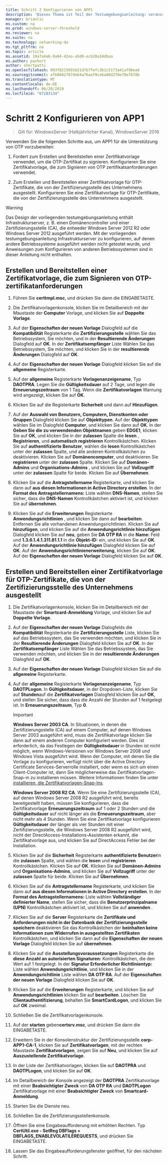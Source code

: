 ```yaml
---
title: Schritt 2 Konfigurieren von APP1
description: 'Dieses Thema ist Teil der Testumgebungsanleitung: veranschaulichen von DirectAccess mit OTP-Authentifizierung und RSA SecurID für Windows Server 2016'
manager: brianlic
ms.custom: na
ms.prod: windows-server-threshold
ms.reviewer: na
ms.suite: na
ms.technology: networking-da
ms.tgt_pltfrm: na
ms.topic: article
ms.assetid: 19a7a4a6-9a04-42ea-a5d0-ecb28a34dbaa
ms.author: pashort
author: shortpatti
ms.openlocfilehash: 093f8215691b21d7b7fefc3b1c51f3a41af9bea6
ms.sourcegitcommit: afb0602767de64a76aaf9ce6a60d2f0e78efb78b
ms.translationtype: MT
ms.contentlocale: de-DE
ms.lasthandoff: 06/20/2019
ms.locfileid: "67283134"
---
```

# <a name="step-2-configure-app1"></a>Schritt 2 Konfigurieren von APP1

>Gilt für: WindowsServer (Halbjährlicher Kanal), WindowsServer 2016

Verwenden Sie die folgenden Schritte aus, um APP1 für die Unterstützung von OTP vorzubereiten:  
  
1. Fordert zum Erstellen und Bereitstellen einer Zertifikatvorlage verwendet, um die OTP-Zertifikat zu signieren. Konfigurieren Sie eine Zertifikatvorlage, die zum Signieren von OTP zertifikatsanforderungen verwendet.  
  
2. Zum Erstellen und Bereitstellen einer Zertifikatvorlage für OTP-Zertifikate, die von der Zertifizierungsstelle des Unternehmens ausgestellt. Konfigurieren Sie eine Zertifikatvorlage für OTP-Zertifikate, die von der Zertifizierungsstelle des Unternehmens ausgestellt.  
  
> [!WARNING]  
> Das Design der vorliegenden testumgebungsanleitung enthält Infrastrukturserver, z. B. einen Domänencontroller und einer Zertifizierungsstelle (CA), die entweder Windows Server 2012 R2 oder Windows Server 2012 ausgeführt werden. Mit der vorliegenden testumgebungsanleitung Infrastrukturserver zu konfigurieren, auf denen andere Betriebssysteme ausgeführt werden nicht getestet wurde, und Anweisungen zum Konfigurieren von anderen Betriebssystemen sind in dieser Anleitung nicht enthalten.  
  
## <a name="DAOTPRA"></a>Erstellen und Bereitstellen einer Zertifikatvorlage, die zum Signieren von OTP-zertifikatanforderungen  
  
1.  Führen Sie **certtmpl.msc**, und drücken Sie dann die EINGABETASTE.  
  
2.  Die Zertifikatvorlagenkonsole, klicken Sie im Detailbereich mit der Maustaste der **Computer** Vorlage, und klicken Sie auf **Doppelte Vorlage**.  
  
3.  Auf der **Eigenschaften der neuen Vorlage** Dialogfeld auf die **Kompatibilität** Registerkarte die **Zertifizierungsstelle** wählen Sie das Betriebssystem, Sie möchten, und in der  **Resultierende Änderungen** Dialogfeld auf **OK**. In der **Zertifikatsempfänger** Liste Wählen Sie das Betriebssystem, Sie möchten, und klicken Sie in der **resultierende Änderungen** Dialogfeld auf **OK**.  
  
4.  Auf der **Eigenschaften der neuen Vorlage** Dialogfeld klicken Sie auf die **allgemeine** Registerkarte.  
  
5.  Auf der **allgemeine** Registerkarte **Vorlagenanzeigename**, Typ **DAOTPRA**. Legen Sie die **Gültigkeitsdauer** auf 2 Tage, und legen die **Erneuerungszeitraum** von 1 Tag. Wenn die **Zertifikatvorlagen** Warnung wird angezeigt, klicken Sie auf **OK**.  
  
6.  Klicken Sie auf die Registerkarte **Sicherheit** und dann auf **Hinzufügen**.  
  
7.  Auf der **Auswahl von Benutzern, Computern, Dienstkonten oder Gruppen** Dialogfeld klicken Sie auf **Objekttypen**. Auf der **Objekttypen** wählen Sie im Dialogfeld **Computer**, und klicken Sie dann auf **OK**. In der **Geben Sie die zu verwendenden Objektnamen** geben **EDGE1**, klicken Sie auf **OK**, und klicken Sie in der **zulassen** Spalte die **lesen** , **Registrieren**, und **automatisch registrieren** Kontrollkästchen. Klicken Sie auf **authentifizierte Benutzer**, wählen die **lesen** Kontrollkästchen unter der **zulassen** Spalte, und alle anderen Kontrollkästchen zu deaktivieren. Klicken Sie auf **Domänencomputer**, und deaktivieren Sie **registrieren** unter der **zulassen** Spalte. Klicken Sie auf **Domänen-Admins** und **Organisations-Admins** , und klicken Sie auf **Vollzugriff** unter der **zulassen** Spalte für beide. Klicken Sie auf **Übernehmen**.  
  
8.  Klicken Sie auf die **Antragstellername** Registerkarte, und klicken Sie dann auf **aus diesen Informationen in Active Directory erstellen**. In der **Format des Antragstellernamens:** Liste wählen **DNS-Namen**, stellen Sie sicher, dass die **DNS-Namen** Kontrollkästchen aktiviert ist, und klicken Sie auf **übernehmen**.  
  
9. Klicken Sie auf die **Erweiterungen** Registerkarte **Anwendungsrichtlinien** , und klicken Sie dann auf **bearbeiten**. Entfernen Sie alle vorhandenen Anwendungsrichtlinien. Klicken Sie auf **hinzufügen**, und klicken Sie auf die **Anwendungsrichtlinie hinzufügen** Dialogfeld klicken Sie auf **neu**, geben Sie **DA OTP RA** in die **Name:** Feld und **1.3.6.1.4.1.311.81.1.1** in die **Objekt-ID:** ein, und klicken Sie auf **OK**. Auf der **Anwendungsrichtlinie hinzufügen** Dialogfeld klicken Sie auf **OK**. Auf der **Anwendungsrichtlinienerweiterung**, klicken Sie auf **OK**. Auf der **Eigenschaften der neuen Vorlage** Dialogfeld klicken Sie auf **OK**.  
  
## <a name="DAOTPLogon"></a>Erstellen und Bereitstellen einer Zertifikatvorlage für OTP-Zertifikate, die von der Zertifizierungsstelle des Unternehmens ausgestellt  
  
1.  Die Zertifikatvorlagenkonsole, klicken Sie im Detailbereich mit der Maustaste der **Smartcard-Anmeldung** Vorlage, und klicken Sie auf **Doppelte Vorlage**.  
  
2.  Auf der **Eigenschaften der neuen Vorlage** Dialogfelds die **Kompatibilität** Registerkarte die **Zertifizierungsstelle** Liste, klicken Sie auf das Betriebssystem, das Sie verwenden möchten, und klicken Sie in der **Resultierende Änderungen** Dialogfeld klicken Sie auf **OK**. In der **Zertifikatsempfänger** Liste Wählen Sie das Betriebssystem, das Sie verwenden möchten, und klicken Sie in der **resultierende Änderungen** Dialogfeld auf **OK**.  
  
3.  Auf der **Eigenschaften der neuen Vorlage** Dialogfeld klicken Sie auf die **allgemeine** Registerkarte.  
  
4.  Auf der **allgemeine** Registerkarte **Vorlagenanzeigename**, Typ **DAOTPLogon**. In **Gültigkeitsdauer**, in der Dropdown-Liste, klicken Sie auf **Stunden**auf die **Zertifikatvorlagen** Dialogfeld klicken Sie auf **OK**, und stellen Sie sicher, dass dass die Anzahl der Stunden auf 1 festgelegt ist. In **Erneuerungszeitraum**, Typ **0**.  
  
    > [!IMPORTANT]  
    > **Windows Server 2003 CA**. In Situationen, in denen die Zertifizierungsstelle (CA) auf einem Computer, auf denen Windows Server 2003 ausgeführt wird, muss die Zertifikatvorlage klicken Sie dann auf einem anderen Computer konfiguriert werden. Dies ist erforderlich, da das Festlegen der **Gültigkeitsdauer** in Stunden ist nicht möglich, wenn Windows-Versionen vor Windows Server 2008 und Windows Vista ausgeführt wird. Wenn der Computer, mit denen Sie die Vorlage zu konfigurieren, verfügt nicht über die Active Directory Certificate Services-Serverrolle installiert, oder wenn es sich um einen Client-Computer ist, dann Sie möglicherweise das Zertifikatvorlagen-Snap-in zu installieren müssen. Weitere Informationen finden Sie unter [installieren, die Zertifikatvorlagen-Snap-Ins](https://technet.microsoft.com/library/cc732445.aspx).  
    >   
    > **Windows Server 2008 R2 CA**. Wenn Sie eine Zertifizierungsstelle (CA), auf denen Windows Server 2008 R2 ausgeführt wird, bereits bereitgestellt haben, müssen Sie konfigurieren, dass die Zertifikatvorlage **Erneuerungszeitraum** auf 1 oder 2 Stunden und die **Gültigkeitsdauer** auf nicht länger als die **Erneuerungszeitraum**, aber nicht mehr als 4 Stunden. Wenn Sie eine Zertifikatvorlage konfigurieren **Gültigkeitsdauer** der länger als vier Stunden mit einer Zertifizierungsstelle, die Windows Server 2008 R2 ausgeführt wird, nicht der DirectAccess-Installations-Assistenten erkannt, die Zertifikatvorlage aus, und klicken Sie auf DirectAccess Fehler bei der Installation.  
  
5.  Klicken Sie auf die **Sicherheit** Registerkarte **authentifizierte Benutzer**in die **zulassen** Spalte, und wählen die **lesen** und **registrieren**  Kontrollkästchen. Klicken Sie auf **OK**. Klicken Sie auf **Domänen-Admins** und **Organisations-Admins**, und klicken Sie auf **Vollzugriff** unter der **zulassen** Spalte für beide. Klicken Sie auf **Übernehmen**.  
  
6.  Klicken Sie auf die **Antragstellername** Registerkarte, und klicken Sie dann auf **aus diesen Informationen in Active Directory erstellen**. In der **Format des Antragstellernamens:** Liste wählen **Vollständiger definierter Name**, stellen Sie sicher, dass die **Benutzerprinzipalname (UPN)** Kontrollkästchen aktiviert ist, und klicken Sie auf **anwenden** .  
  
7.  Klicken Sie auf die **Server** Registerkarte die **Zertifikate und Anforderungen nicht in der Datenbank der Zertifizierungsstelle speichern** deaktivieren Sie das Kontrollkästchen der **beinhalten keine Informationen zum Widerrufen in ausgestellten Zertifikaten** Kontrollkästchen, und klicken Sie dann auf die **Eigenschaften der neuen Vorlage** Dialogfeld klicken Sie auf **übernehmen**.  
  
8.  Klicken Sie auf die **Ausstellungsvoraussetzungen** Registerkarte die **diese Anzahl an autorisierten Signaturen:** Kontrollkästchen, die den Wert auf 1 festgelegt. In der **Signatur Erforderlicher Richtlinientyp:** Liste wählen **Anwendungsrichtlinie**, und klicken Sie in der **Anwendungsrichtlinie** Liste wählen **DA OTP RA**. Auf der **Eigenschaften der neuen Vorlage** Dialogfeld klicken Sie auf **OK**.  
  
9. Klicken Sie auf die **Erweiterungen** Registerkarte, und klicken Sie auf **Anwendungsrichtlinien** klicken Sie auf **bearbeiten**. Löschen Sie **Clientauthentifizierung**, behalten Sie **SmartCardLogon**, und klicken Sie auf **OK** zweimal.  
  
10. Schließen Sie die Zertifikatvorlagenkonsole.  
  
11. Auf der **starten** geben**certsrv.msc**, und drücken Sie dann die EINGABETASTE.  
  
12. Erweitern Sie in der Konsolenstruktur der Zertifizierungsstelle **corp-APP1-CA-1**, klicken Sie auf **Zertifikatvorlagen**, mit der rechten Maustaste **Zertifikatvorlagen**, zeigen Sie auf **Neu**, und klicken Sie auf **Auszustellende Zertifikatvorlage**.  
  
13. In der Liste der Zertifikatvorlagen, klicken Sie auf **DAOTPRA** und **DAOTPLogon**, und klicken Sie auf **OK**.  
  
14. Im Detailbereich der Konsole angezeigt der **DAOTPRA** Zertifikatvorlage mit einer **Beabsichtigter Zweck** von **DA OTP RA** und **DAOTPLogon** Zertifikatvorlage mit einer **Beabsichtigter Zweck** von **Smartcard-Anmeldung**.  
  
15. Starten Sie die Dienste neu.  
  
16. Schließen Sie die Zertifizierungsstellenkonsole.  
  
17. Öffnen Sie eine Eingabeaufforderung mit erhöhten Rechten. Typ **CertUtil.exe - SetReg DBFlags + DBFLAGS_ENABLEVOLATILEREQUESTS**, und drücken Sie EINGABETASTE.  
  
18. Lassen Sie das Eingabeaufforderungsfenster geöffnet, für den nächsten Schritt.  
  


